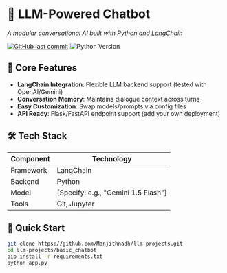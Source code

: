 # 💬 LLM-Powered Chatbot 
*A modular conversational AI built with Python and LangChain*

[![GitHub last commit](https://img.shields.io/github/last-commit/Manjithnadh/llm-projects)](https://github.com/Manjithnadh/llm-projects)
![Python Version](https://img.shields.io/badge/Python-3.10%2B-blue)

## 🧠 Core Features
- **LangChain Integration**: Flexible LLM backend support (tested with OpenAI/Gemini)
- **Conversation Memory**: Maintains dialogue context across turns
- **Easy Customization**: Swap models/prompts via config files
- **API Ready**: Flask/FastAPI endpoint support (add your own deployment)

## 🛠️ Tech Stack
| Component       | Technology |
|-----------------|------------|
| Framework       | LangChain  |
| Backend         | Python     |
| Model           | [Specify: e.g., "Gemini 1.5 Flash"] |
| Tools           | Git, Jupyter |

## 🚀 Quick Start
```bash
git clone https://github.com/Manjithnadh/llm-projects.git
cd llm-projects/basic_chatbot
pip install -r requirements.txt
python app.py
